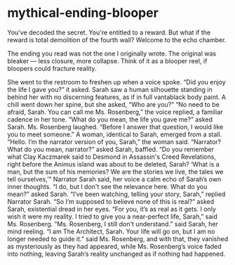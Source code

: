 # mythical-ending-blooper
You've decoded the secret.
You're entitled to a reward.
But what if the reward is total demolition of the fourth wall?
Welcome to the echo chamber.

The ending you read was not the one I originally wrote.
The original was bleaker — less closure, more collapse.
Think of it as a blooper reel, if bloopers could fracture reality.


She went to the restroom to freshen up when a voice spoke.
“Did you enjoy the life I gave you?” it asked.
Sarah saw a human silhouette standing in behind her with no discerning features, as if in full vantablack body paint. A chill went down her spine, but she asked, “Who are you?”
“No need to be afraid, Sarah. You can call me Ms. Rosenberg,” the voice replied, a familiar cadence in her tone.
“What do you mean, the life you gave me?” asked Sarah.
Ms. Rosenberg laughed. “Before I answer that question, I would like you to meet someone.” A woman, identical to Sarah, emerged from a stall.
“Hello. I’m the narrator version of you, Sarah,” the woman said.
“Narrator? What do you mean, narrator?” asked Sarah, baffled.
“Do you remember what Clay Kaczmarek said to Desmond in Assassin's Creed Revelations, right before the Animus island was about to be deleted, Sarah? ‘What is a man, but the sum of his memories? We are the stories we live, the tales we tell ourselves,’” Narrator Sarah said, her voice a calm echo of Sarah’s own inner thoughts.
“I do, but I don't see the relevance here. What do you mean?” asked Sarah.
“I’ve been watching, telling your story, Sarah,” replied Narrator Sarah.
“So I’m supposed to believe none of this is real?” asked Sarah, existential dread in her eyes.
“For you, it’s as real as it gets. I only wish it were my reality. I tried to give you a near-perfect life, Sarah,” said Ms. Rosenberg.
“Ms. Rosenberg, I still don't understand.” said Sarah, her mind reeling.
“I am The Architect, Sarah. Your life will go on, but I am no longer needed to guide it.” said Ms. Rosenberg, and with that, they vanished as mysteriously as they had appeared, while Ms. Rosenberg’s voice faded into nothing, leaving Sarah’s reality unchanged as if nothing had happened.
